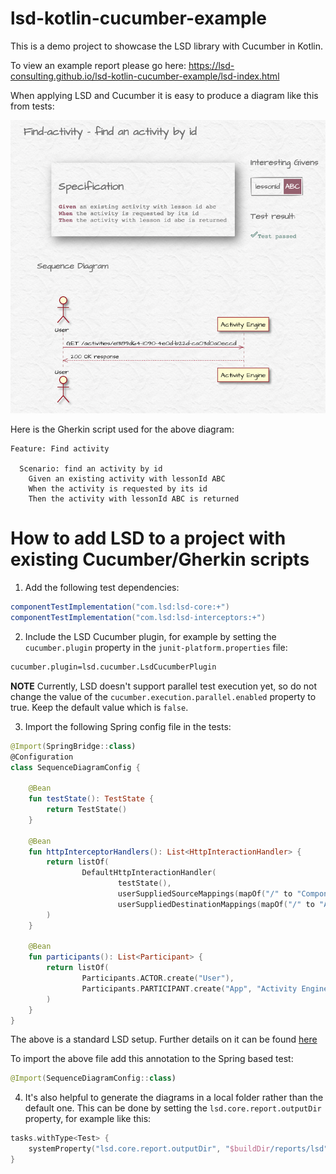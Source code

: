 # lsd-kotlin-cucumber-example

This is a demo project to showcase the LSD library with Cucumber in Kotlin.

To view an example report please go here: https://lsd-consulting.github.io/lsd-kotlin-cucumber-example/lsd-index.html

When applying LSD and Cucumber it is easy to produce a diagram like this from tests:

![Diagram example](docs/diagram.png?raw=true)

Here is the Gherkin script used for the above diagram:

```gherkin
Feature: Find activity

  Scenario: find an activity by id
    Given an existing activity with lessonId ABC
    When the activity is requested by its id
    Then the activity with lessonId ABC is returned
```

# How to add LSD to a project with existing Cucumber/Gherkin scripts

1. Add the following test dependencies:
```groovy
componentTestImplementation("com.lsd:lsd-core:+")
componentTestImplementation("com.lsd:lsd-interceptors:+")
```

2. Include the LSD Cucumber plugin, for example by setting the `cucumber.plugin` property in the `junit-platform.properties` file:
```bash
cucumber.plugin=lsd.cucumber.LsdCucumberPlugin
```

**NOTE** Currently, LSD doesn't support parallel test execution yet, so do not change the value of the `cucumber.execution.parallel.enabled` property to true. Keep the default value which is `false`.

3. Import the following Spring config file in the tests:
```kotlin
@Import(SpringBridge::class)
@Configuration
class SequenceDiagramConfig {

    @Bean
    fun testState(): TestState {
        return TestState()
    }

    @Bean
    fun httpInterceptorHandlers(): List<HttpInteractionHandler> {
        return listOf(
                DefaultHttpInteractionHandler(
                        testState(),
                        userSuppliedSourceMappings(mapOf("/" to "ComponentTest")),
                        userSuppliedDestinationMappings(mapOf("/" to "App")))
        )
    }

    @Bean
    fun participants(): List<Participant> {
        return listOf(
                Participants.ACTOR.create("User"),
                Participants.PARTICIPANT.create("App", "Activity Engine")
        )
    }
}
```

The above is a standard LSD setup. Further details on it can be found [here](https://github.com/lsd-consulting/lsd-core)

To import the above file add this annotation to the Spring based test:
```kotlin
@Import(SequenceDiagramConfig::class)
```

4. It's also helpful to generate the diagrams in a local folder rather than the default one. This can be done by setting the `lsd.core.report.outputDir` property, for example like this:
```kotlin
tasks.withType<Test> {
    systemProperty("lsd.core.report.outputDir", "$buildDir/reports/lsd")
}
```